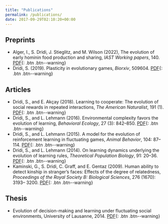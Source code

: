 ```yaml
---
title: "Publications"
permalink: /publications/
date: 2017-09-29T02:10:20+00:00
---
```


## Preprints

- Alger, I., S. Dridi, J. Stieglitz, and M. Wilson (2022), The evolution of early hominin food production and sharing, *IAST Working papers*, 140. [PDF](/assets/articles/foodSharingWP.pdf){: .btn .btn--warning}
- Dridi, S. (2019). Plasticity in evolutionary games, *Biorxiv*, 509604. [PDF](/assets/articles/PlasticityEvolGames.pdf){: .btn .btn--warning}

## Articles

- Dridi, S., and E. Akçay (2018). Learning to cooperate: The evolution of social rewards in repeated interactions, *The American Naturalist*, 191 (1). [PDF](/assets/articles/Dridi17.pdf){: .btn .btn--warning}
- Dridi, S., and L. Lehmann (2016). Environmental complexity favors the evolution of learning, *Behavioral Ecology*, 27 (3): 842–850. [PDF](/assets/articles/Dridi15b.pdf){: .btn .btn--warning}
- Dridi, S., and L. Lehmann (2015). A model for the evolution of reinforcement learning in fluctuating games, *Animal Behavior*, 104: 87–114. [PDF](/assets/articles/Dridi15.pdf){: .btn .btn--warning}
- Dridi, S., and L. Lehmann (2014). On learning dynamics underlying the evolution of learning rules, *Theoretical Population Biology*, 91: 20–36. [PDF](/assets/articles/Dridi14.pdf){: .btn .btn--warning}
- Kaminski, G., S. Dridi, C. Graff, and E. Gentaz (2009). Human ability to detect kinship in stranger’s faces: Effects of the degree of relatedness, *Proceedings of the Royal Society B: Biological Sciences*, 276 (1670): 3193– 3200. [PDF](/assets/articles/Kaminski09.pdf){: .btn .btn--warning}

## Thesis

- Evolution of decision-making and learning under fluctuating social environments, University of Lausanne, 2014. [PDF](/assets/articles/DridiThesis.pdf){: .btn .btn--warning}

